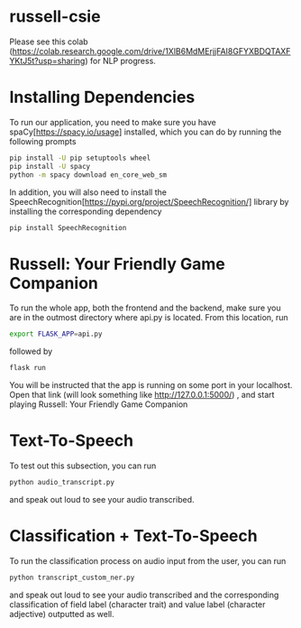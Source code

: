 # russell-csie
Please see this colab (https://colab.research.google.com/drive/1XlB6MdMErjjFAI8GFYXBDQTAXFYKtJ5t?usp=sharing) for NLP progress.

# Installing Dependencies

To run our application, you need to make sure you have spaCy[https://spacy.io/usage] installed, which you can do by running the following prompts

  ```bash
pip install -U pip setuptools wheel
pip install -U spacy
python -m spacy download en_core_web_sm
```

In addition, you will also need to install the SpeechRecognition[https://pypi.org/project/SpeechRecognition/] library by installing the corresponding dependency

  ```bash
pip install SpeechRecognition
```

# Russell: Your Friendly Game Companion
  To run the whole app, both the frontend and the backend, make sure you are in the outmost directory where api.py is located. From this location, run
  
  ```bash
export FLASK_APP=api.py 
```
followed by
  ```bash
flask run
```
You will be instructed that the app is running on some port in your localhost. Open that link (will look something like http://127.0.0.1:5000/) , and start playing Russell: Your Friendly Game Companion



# Text-To-Speech
  To test out this subsection, you can run 
  
  ```bash
python audio_transcript.py
```

and speak out loud to see your audio transcribed.

# Classification + Text-To-Speech

 To run the classification process on audio input from the user, you can run 
  
  ```bash
python transcript_custom_ner.py
```

and speak out loud to see your audio transcribed and the corresponding classification of field label (character trait) and value label (character adjective) outputted as well.




